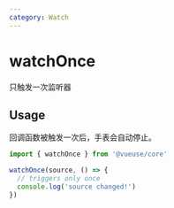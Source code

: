 ```yaml
---
category: Watch
---
```


# watchOnce

只触发一次监听器

## Usage

回调函数被触发一次后，手表会自动停止。

```ts
import { watchOnce } from '@vueuse/core'

watchOnce(source, () => {
  // triggers only once
  console.log('source changed!')
})
```
